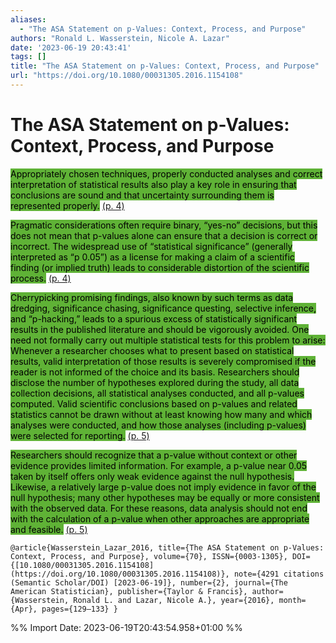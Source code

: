```yaml
---
aliases:
  - "The ASA Statement on p-Values: Context, Process, and Purpose"
authors: "Ronald L. Wasserstein, Nicole A. Lazar"
date: '2023-06-19 20:43:41'
tags: []
title: "The ASA Statement on p-Values: Context, Process, and Purpose"
url: "https://doi.org/10.1080/00031305.2016.1154108"
---
```


# The ASA Statement on p-Values: Context, Process, and Purpose

<mark style="background: #5fb236">Appropriately chosen techniques, properly conducted analyses and correct interpretation of statistical results also play a key role in ensuring that conclusions are sound and that uncertainty surrounding them is represented properly.</mark> [(p. 4)](zotero://open-pdf/library/items/L67EHAC7?page=4)

<mark style="background: #5fb236">Pragmatic considerations often require binary, “yes-no” decisions, but this does not mean that p-values alone can ensure that a decision is correct or incorrect. The widespread use of “statistical significance” (generally interpreted as “p   0.05”) as a license for making a claim of a scientific finding (or implied truth) leads to considerable distortion of the scientific process.</mark> [(p. 4)](zotero://open-pdf/library/items/L67EHAC7?page=4)

<mark style="background: #5fb236">Cherrypicking promising findings, also known by such terms as data dredging, significance chasing, significance questing, selective inference, and “p-hacking,” leads to a spurious excess of statistically significant results in the published literature and should be vigorously avoided. One need not formally carry out multiple statistical tests for this problem to arise: Whenever a researcher chooses what to present based on statistical results, valid interpretation of those results is severely compromised if the reader is not informed of the choice and its basis. Researchers should disclose the number of hypotheses explored during the study, all data collection decisions, all statistical analyses conducted, and all p-values computed. Valid scientific conclusions based on p-values and related statistics cannot be drawn without at least knowing how many and which analyses were conducted, and how those analyses (including p-values) were selected for reporting.</mark> [(p. 5)](zotero://open-pdf/library/items/L67EHAC7?page=5)

<mark style="background: #5fb236">Researchers should recognize that a p-value without context or other evidence provides limited information. For example, a p-value near 0.05 taken by itself offers only weak evidence against the null hypothesis. Likewise, a relatively large p-value does not imply evidence in favor of the null hypothesis; many other hypotheses may be equally or more consistent with the observed data. For these reasons, data analysis should not end with the calculation of a p-value when other approaches are appropriate and feasible.</mark> [(p. 5)](zotero://open-pdf/library/items/L67EHAC7?page=5)

```
@article{Wasserstein_Lazar_2016, title={The ASA Statement on p-Values: Context, Process, and Purpose}, volume={70}, ISSN={0003-1305}, DOI={[10.1080/00031305.2016.1154108](https://doi.org/10.1080/00031305.2016.1154108)}, note={4291 citations (Semantic Scholar/DOI) [2023-06-19]}, number={2}, journal={The American Statistician}, publisher={Taylor & Francis}, author={Wasserstein, Ronald L. and Lazar, Nicole A.}, year={2016}, month={Apr}, pages={129–133} }
```

%% Import Date: 2023-06-19T20:43:54.958+01:00 %%